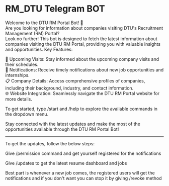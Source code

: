 # RM_DTU Telegram BOT
Welcome to the DTU RM Portal Bot! 🤖  <br>
Are you looking for information about companies visiting DTU's Recruitment Management (RM) Portal? 
<br>
Look no further! This bot is designed to fetch the latest information about companies visiting the DTU RM Portal, providing you with valuable insights and opportunities.
Key Features:

📅 Upcoming Visits: Stay informed about the upcoming company visits and their schedules.
<br>
🔔 Notifications: Receive timely notifications about new job opportunities and internships.
<br>
📋 Company Details: Access comprehensive profiles of companies, including their background, industry, and contact information.
<br>
🌐 Website Integration: Seamlessly navigate the DTU RM Portal website for more details.
<br>


To get started, type /start and /help to explore the available commands in the dropdown menu. <br>

Stay connected with the latest updates and make the most of the opportunities available through the DTU RM Portal Bot!

------------------------------------------------

To get the updates, follow the below steps:

Give /permission command and get yourself registered for the notifications<br>


Give /updates to get the latest resume dashboard and jobs<br>


Best part is whenever a new job comes, the registered users will get the notifications and if you don't want you can stop it by giving /revoke method
